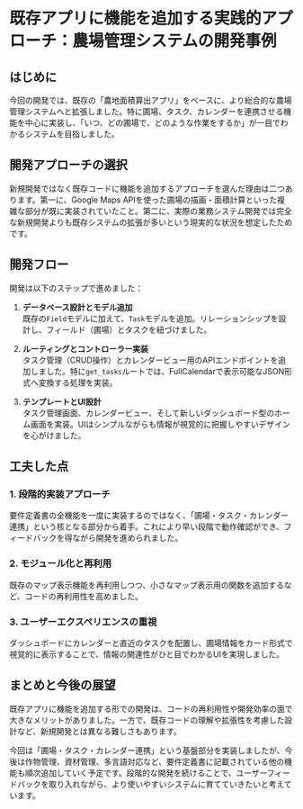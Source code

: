 # 既存アプリに機能を追加する実践的アプローチ：農場管理システムの開発事例

## はじめに

今回の開発では、既存の「農地面積算出アプリ」をベースに、より総合的な農場管理システムへと拡張しました。特に圃場、タスク、カレンダーを連携させる機能を中心に実装し、「いつ、どの圃場で、どのような作業をするか」が一目でわかるシステムを目指しました。

## 開発アプローチの選択

新規開発ではなく既存コードに機能を追加するアプローチを選んだ理由は二つあります。第一に、Google Maps APIを使った圃場の描画・面積計算といった複雑な部分が既に実装されていたこと。第二に、実際の業務システム開発では完全な新規開発よりも既存システムの拡張が多いという現実的な状況を想定したためです。

## 開発フロー

開発は以下のステップで進めました：

1. **データベース設計とモデル追加**  
   既存の`Field`モデルに加えて、`Task`モデルを追加。リレーションシップを設計し、フィールド（圃場）とタスクを紐づけました。

2. **ルーティングとコントローラー実装**  
   タスク管理（CRUD操作）とカレンダービュー用のAPIエンドポイントを追加しました。特に`get_tasks`ルートでは、FullCalendarで表示可能なJSON形式へ変換する処理を実装。

3. **テンプレートとUI設計**  
   タスク管理画面、カレンダービュー、そして新しいダッシュボード型のホーム画面を実装。UIはシンプルながらも情報が視覚的に把握しやすいデザインを心がけました。

## 工夫した点

### 1. 段階的実装アプローチ
要件定義書の全機能を一度に実装するのではなく、「圃場・タスク・カレンダー連携」という核となる部分から着手。これにより早い段階で動作確認ができ、フィードバックを得ながら開発を進められました。

### 2. モジュール化と再利用
既存のマップ表示機能を再利用しつつ、小さなマップ表示用の関数を追加するなど、コードの再利用性を高めました。

### 3. ユーザーエクスペリエンスの重視
ダッシュボードにカレンダーと直近のタスクを配置し、圃場情報をカード形式で視覚的に表示することで、情報の関連性がひと目でわかるUIを実現しました。

## まとめと今後の展望

既存アプリに機能を追加する形での開発は、コードの再利用性や開発効率の面で大きなメリットがありました。一方で、既存コードの理解や拡張性を考慮した設計など、新規開発とは異なる難しさもあります。

今回は「圃場・タスク・カレンダー連携」という基盤部分を実装しましたが、今後は作物管理、資材管理、多言語対応など、要件定義書に記載されている他の機能も順次追加していく予定です。段階的な開発を続けることで、ユーザーフィードバックを取り入れながら、より使いやすいシステムに育てていきたいと考えています。